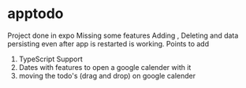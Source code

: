 # apptodo
Project done in expo
Missing some features
Adding , Deleting and data persisting even after app is restarted is working.
Points to add 
1. TypeScript Support
2. Dates with features to open a google calender with it
3. moving the todo's (drag and drop) on google calender
